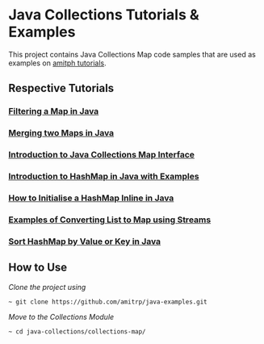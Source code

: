 # Java Collections Tutorials & Examples

This project contains Java Collections Map code samples that are used as examples on [amitph tutorials](http://www.amitph.com/).


## Respective Tutorials

### [Filtering a Map in Java](https://www.amitph.com/java-filter-map-examples/)

### [Merging two Maps in Java](https://www.amitph.com/java-merge-maps/)

### [Introduction to Java Collections Map Interface](https://www.amitph.com/introduction-java-map/)

### [Introduction to HashMap in Java with Examples](https://www.amitph.com/introduction-java-hashmap/)

### [How to Initialise a HashMap Inline in Java](https://www.amitph.com/create-hashmap-in-java/)

### [Examples of Converting List to Map using Streams](https://www.amitph.com/convert-list-to-map-using-streams/)

### [Sort HashMap by Value or Key in Java](https://www.amitph.com/java-hashmap-sort/)


## How to Use
*Clone the project using*
```
~ git clone https://github.com/amitrp/java-examples.git
```


*Move to the Collections Module*
```
~ cd java-collections/collections-map/
```
